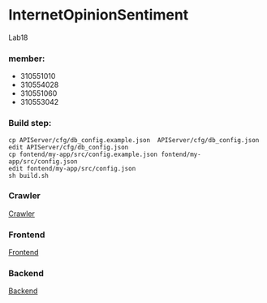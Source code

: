 # InternetOpinionSentiment
Lab18

### member:
- 310551010  
- 310554028  
- 310551060  
- 310553042  

### Build step:
```
cp APIServer/cfg/db_config.example.json  APIServer/cfg/db_config.json
edit APIServer/cfg/db_config.json
cp fontend/my-app/src/config.example.json fontend/my-app/src/config.json
edit fontend/my-app/src/config.json
sh build.sh
```

### Crawler
[Crawler](https://github.com/a07458666/InternetOpinionSentiment/blob/main/crawler/README.md)

### Frontend
[Frontend]()
### Backend
[Backend]()
